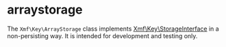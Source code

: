 # arraystorage

The `Xmf\Key\ArrayStorage` class implements [Xmf\Key\StorageInterface](storageinterface.md) in a non-persisting way. It is intended for development and testing only.

